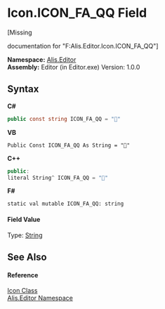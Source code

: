 # Icon.ICON_FA_QQ Field
 

\[Missing <summary> documentation for "F:Alis.Editor.Icon.ICON_FA_QQ"\]

**Namespace:**&nbsp;<a href="b150ade4-39de-a232-5f06-d3cdc1b2c538">Alis.Editor</a><br />**Assembly:**&nbsp;Editor (in Editor.exe) Version: 1.0.0

## Syntax

**C#**<br />
``` C#
public const string ICON_FA_QQ = ""
```

**VB**<br />
``` VB
Public Const ICON_FA_QQ As String = ""
```

**C++**<br />
``` C++
public:
literal String^ ICON_FA_QQ = ""
```

**F#**<br />
``` F#
static val mutable ICON_FA_QQ: string
```


#### Field Value
Type: <a href="https://docs.microsoft.com/dotnet/api/system.string" target="_blank">String</a>

## See Also


#### Reference
<a href="cc0f883c-67f8-f772-c6d7-a60b129f22a7">Icon Class</a><br /><a href="b150ade4-39de-a232-5f06-d3cdc1b2c538">Alis.Editor Namespace</a><br />